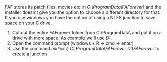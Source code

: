 FAF stores its patch files, movies etc in *C:\\ProgramData\\FAForever\\*
and the installer doesn't give you the option to choose a different
directory for that. If you use windows you have the option of using a
NTFS junction to save space on your C drive.

1.  Cut out the entire FAForever folder from C:\\ProgramData\\ and put
    it on a drive with more space. As example we'll use *D:\\*
2.  Open the command prompt (windows + R -> cmd -> enter)
3.  Use the command *mklink /j C:\\ProgramData\\FAForever D:\\FAForever*
    to create a junction
